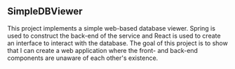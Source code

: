## SimpleDBViewer

This project implements a simple web-based database viewer. Spring is used to construct the back-end of the service and React is used to create an interface to interact with the database. The goal of this project is to show that I can create a web application where the front- and back-end components are unaware of each other's existence.
